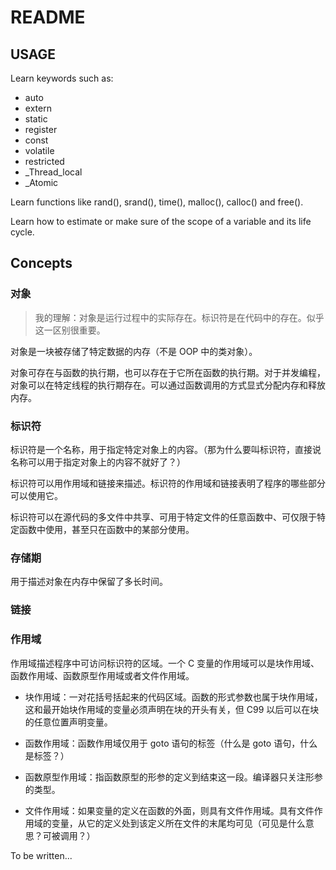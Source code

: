 # README

## USAGE

Learn keywords such as:
- auto
- extern
- static
- register
- const
- volatile
- restricted
- \_Thread\_local
- \_Atomic

Learn functions like rand(), srand(), time(), malloc(), calloc() and free().

Learn how to estimate or make sure of the scope of a variable and its life cycle.

## Concepts

### 对象

> 我的理解：对象是运行过程中的实际存在。标识符是在代码中的存在。似乎这一区别很重要。

对象是一块被存储了特定数据的内存（不是 OOP 中的类对象）。

对象可存在与函数的执行期，也可以存在于它所在函数的执行期。对于并发编程，对象可以在特定线程的执行期存在。可以通过函数调用的方式显式分配内存和释放内存。



### 标识符

标识符是一个名称，用于指定特定对象上的内容。（那为什么要叫标识符，直接说名称可以用于指定对象上的内容不就好了？）

标识符可以用作用域和链接来描述。标识符的作用域和链接表明了程序的哪些部分可以使用它。

标识符可以在源代码的多文件中共享、可用于特定文件的任意函数中、可仅限于特定函数中使用，甚至只在函数中的某部分使用。


### 存储期

用于描述对象在内存中保留了多长时间。

### 链接



### 作用域

作用域描述程序中可访问标识符的区域。一个 C 变量的作用域可以是块作用域、函数作用域、函数原型作用域或者文件作用域。

- 块作用域：一对花括号括起来的代码区域。函数的形式参数也属于块作用域，这和最开始块作用域的变量必须声明在块的开头有关，但 C99 以后可以在块的任意位置声明变量。

- 函数作用域：函数作用域仅用于 goto 语句的标签（什么是 goto 语句，什么是标签？）


- 函数原型作用域：指函数原型的形参的定义到结束这一段。编译器只关注形参的类型。

- 文件作用域：如果变量的定义在函数的外面，则具有文件作用域。具有文件作用域的变量，从它的定义处到该定义所在文件的末尾均可见（可见是什么意思？可被调用？）

To be written...
